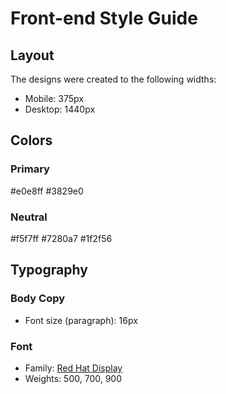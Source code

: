 # Front-end Style Guide

## Layout

The designs were created to the following widths:

- Mobile: 375px
- Desktop: 1440px

## Colors

### Primary

#e0e8ff
#3829e0

### Neutral

#f5f7ff
#7280a7
#1f2f56

## Typography

### Body Copy

- Font size (paragraph): 16px

### Font

- Family: [Red Hat Display](https://fonts.google.com/specimen/Red+Hat+Display)
- Weights: 500, 700, 900
